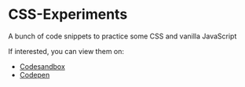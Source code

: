 # CSS-Experiments

A bunch of code snippets to practice some CSS and vanilla JavaScript

If interested, you can view them on:

- [Codesandbox](https://codesandbox.io/u/SamyZog)
- [Codepen](https://codepen.io/samyzog)
